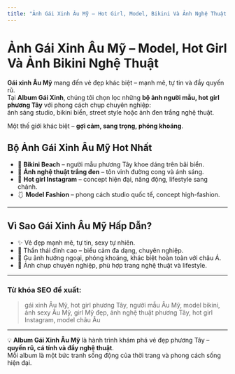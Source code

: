 ```yaml
---
title: "Ảnh Gái Xinh Âu Mỹ – Hot Girl, Model, Bikini Và Ảnh Nghệ Thuật Gợi Cảm"
---
```


# Ảnh Gái Xinh Âu Mỹ – Model, Hot Girl Và Ảnh Bikini Nghệ Thuật

**Gái xinh Âu Mỹ** mang đến vẻ đẹp khác biệt – mạnh mẽ, tự tin và đầy quyến rũ.  
Tại **Album Gái Xinh**, chúng tôi chọn lọc những **bộ ảnh người mẫu, hot girl phương Tây** với phong cách chụp chuyên nghiệp:  
ánh sáng studio, bikini biển, street style hoặc ảnh đen trắng nghệ thuật.

Một thế giới khác biệt – **gợi cảm, sang trọng, phóng khoáng**.
<!--more-->

## Bộ Ảnh Gái Xinh Âu Mỹ Hot Nhất

- 👙 **Bikini Beach** – người mẫu phương Tây khoe dáng trên bãi biển.  
- 🖤 **Ảnh nghệ thuật trắng đen** – tôn vinh đường cong và ánh sáng.  
- 💋 **Hot girl Instagram** – concept hiện đại, năng động, lifestyle sang chảnh.  
- 🩱 **Model Fashion** – phong cách studio quốc tế, concept high-fashion.  

---

## Vì Sao Gái Xinh Âu Mỹ Hấp Dẫn?

- ✨ Vẻ đẹp mạnh mẽ, tự tin, sexy tự nhiên.  
- 💎 Thần thái đỉnh cao – biểu cảm đa dạng, chuyên nghiệp.  
- 🧠 Gu ảnh hướng ngoại, phóng khoáng, khác biệt hoàn toàn với châu Á.  
- 📸 Ảnh chụp chuyên nghiệp, phù hợp trang nghệ thuật và lifestyle.  

---

### Từ khóa SEO đề xuất:
> gái xinh Âu Mỹ, hot girl phương Tây, người mẫu Âu Mỹ, model bikini, ảnh sexy Âu Mỹ, girl Mỹ đẹp, ảnh nghệ thuật phương Tây, hot girl Instagram, model châu Âu

---

💡 **Album Gái Xinh Âu Mỹ** là hành trình khám phá vẻ đẹp phương Tây –  
**quyến rũ, cá tính và đầy nghệ thuật**.  
Mỗi album là một bức tranh sống động của thời trang và phong cách sống hiện đại.
